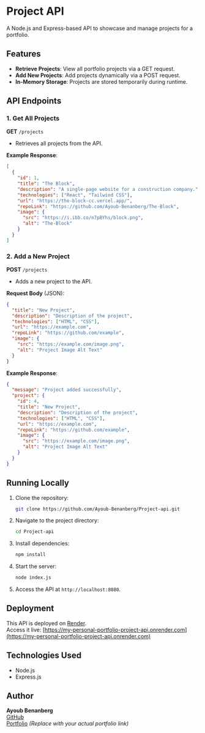 # Project API

A Node.js and Express-based API to showcase and manage projects for a portfolio.

## Features

- **Retrieve Projects**: View all portfolio projects via a GET request.
- **Add New Projects**: Add projects dynamically via a POST request.
- **In-Memory Storage**: Projects are stored temporarily during runtime.

## API Endpoints

### 1. Get All Projects
**GET** `/projects`  
- Retrieves all projects from the API.

**Example Response**:
```json
[
  {
    "id": 1,
    "title": "The Block",
    "description": "A single-page website for a construction company.",
    "technologies": ["React", "Tailwind CSS"],
    "url": "https://the-block-cc.vercel.app/",
    "repoLink": "https://github.com/Ayoub-Benanberg/The-Block",
    "image": {
      "src": "https://i.ibb.co/n7pBYhs/block.png",
      "alt": "The-Block"
    }
  }
]
```

### 2. Add a New Project
**POST** `/projects`  
- Adds a new project to the API.

**Request Body** (JSON):
```json
{
  "title": "New Project",
  "description": "Description of the project",
  "technologies": ["HTML", "CSS"],
  "url": "https://example.com",
  "repoLink": "https://github.com/example",
  "image": {
    "src": "https://example.com/image.png",
    "alt": "Project Image Alt Text"
  }
}
```

**Example Response**:
```json
{
  "message": "Project added successfully",
  "project": {
    "id": 4,
    "title": "New Project",
    "description": "Description of the project",
    "technologies": ["HTML", "CSS"],
    "url": "https://example.com",
    "repoLink": "https://github.com/example",
    "image": {
      "src": "https://example.com/image.png",
      "alt": "Project Image Alt Text"
    }
  }
}
```

## Running Locally

1. Clone the repository:
   ```bash
   git clone https://github.com/Ayoub-Benanberg/Project-api.git
   ```
2. Navigate to the project directory:
   ```bash
   cd Project-api
   ```
3. Install dependencies:
   ```bash
   npm install
   ```
4. Start the server:
   ```bash
   node index.js
   ```
5. Access the API at `http://localhost:8080`.

## Deployment

This API is deployed on [Render](https://render.com).  
Access it live: [https://my-personal-portfolio-project-api.onrender.com](https://my-personal-portfolio-project-api.onrender.com)

## Technologies Used

- Node.js
- Express.js

## Author

**Ayoub Benanberg**  
[GitHub](https://github.com/Ayoub-Benanberg)  
[Portfolio](#) _(Replace with your actual portfolio link)_
